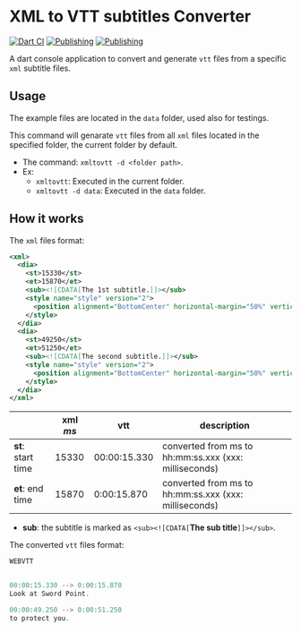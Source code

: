 # XML to VTT subtitles Converter

[![Dart CI](https://github.com/belachkar/xmltovtt/workflows/Dart%20CI/badge.svg)](https://github.com/belachkar/xmltovtt/actions/workflows/dart.yml)
[![Publishing](https://github.com/belachkar/xmltovtt/workflows/Publishing/badge.svg)](https://github.com/belachkar/xmltovtt/actions/workflows/pub_deploy.yml)
[![Publishing](https://img.shields.io/pub/v/xmltovtt.svg)](https://pub.dartlang.org/packages/xmltovtt)

A dart console application to convert and generate `vtt` files from a specific `xml` subtitle files.

## Usage

The example files are located in the `data` folder, used also for testings.

This command will genarate `vtt` files from all `xml` files located in the specified folder, the current folder by default.

- The command: `xmltovtt -d <folder path>`.
- Ex:
  - `xmltovtt`: Executed in the current folder.
  - `xmltovtt -d data`: Executed in the `data` folder.

## How it works

The `xml` files format:

```xml
<xml>
  <dia>
    <st>15330</st>
    <et>15870</et>
    <sub><![CDATA[The 1st subtitle.]]></sub>
    <style name="style" version="2">
      <position alignment="BottomCenter" horizontal-margin="50%" vertical-margin="86%" />
    </style>
  </dia>
  <dia>
    <st>49250</st>
    <et>51250</et>
    <sub><![CDATA[The second subtitle.]]></sub>
    <style name="style" version="2">
      <position alignment="BottomCenter" horizontal-margin="50%" vertical-margin="86%" />
    </style>
  </dia>
</xml>
```

|                    | xml _ms_ | vtt          | description                                           |
| ------------------ | -------- | ------------ | ----------------------------------------------------- |
| **st**: start time | 15330    | 00:00:15.330 | converted from ms to hh:mm:ss.xxx (xxx: milliseconds) |
| **et**: end time   | 15870    | 0:00:15.870  | converted from ms to hh:mm:ss.xxx (xxx: milliseconds) |

- **sub**: the subtitle is marked as `<sub><![CDATA[`**The sub title**`]]></sub>`.

The converted `vtt` files format:

```c
WEBVTT


00:00:15.330 --> 0:00:15.870
Look at Sword Point.

00:00:49.250 --> 0:00:51.250
to protect you.
```
